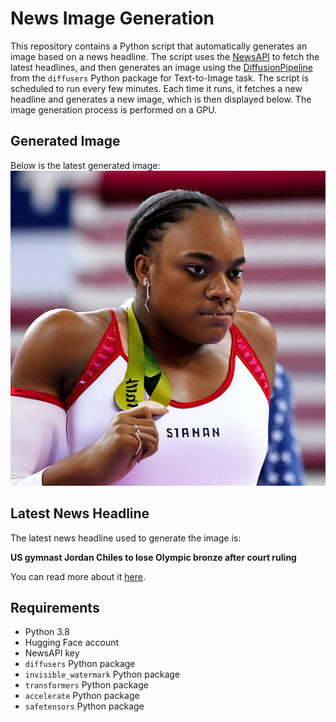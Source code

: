 # News Image Generation
This repository contains a Python script that automatically generates an image based on a news headline. The script uses the [NewsAPI](https://newsapi.org/) to fetch the latest headlines, and then generates an image using the [DiffusionPipeline](https://github.com/huggingface/diffusers) from the `diffusers` Python package for Text-to-Image task.
The script is scheduled to run every few minutes. Each time it runs, it fetches a new headline and generates a new image, which is then displayed below. The image generation process is performed on a GPU.

## Generated Image
Below is the latest generated image:
![Generated Image](image.png)

## Latest News Headline
The latest news headline used to generate the image is:

**US gymnast Jordan Chiles to lose Olympic bronze after court ruling**

You can read more about it [here](https://news.google.com/rss/articles/CBMivgFBVV95cUxOY1JlaWxrQVFEc2ZLcEhGOGtRc1czUm5tS1JvVFlKSWlUdnh5QU1FRzNXR29LUU1Kejc1UlhDbzcxUWZpTDE4UklzdW5XWFM2Ymp3STFmQzhrdWluMjNkbW5HZHptcUUwbWUtdVZiQThsUjBXU0RQREd2QVBqbkF1SlhSR2Q5c25JNHp6X2NTOGc0bjVHS2JrUWFZSjgyd1A3ZDB1WVpwWXdGbUw5R010OGI1QWt3aEFCTzVUMGJn0gG-AUFVX3lxTE55YmxhZEl4bGhQdk5neDk1TVVELW9DUjRkd0hXT1pFSlMzcGg4UXdfbXhDMlExd3h5dWlrMU9MM1p1QTBncDNfaUdjcU1jNXQ4U0dvc2dkbDBjSkFVRUc2UzZ1ZFpjQzV2allOZW14TGtUMFpaaTZJWFlmcWtHS0I4bm1VZDVya2lSakRqZERXbHcwQ211b0pRdVVtZGhSeERKVE1takY0Q3ZoQUhYOVJYT3VpWUhTVC1LYW02NGc?oc=5).

## Requirements
- Python 3.8
- Hugging Face account
- NewsAPI key
- `diffusers` Python package
- `invisible_watermark` Python package
- `transformers` Python package
- `accelerate` Python package
- `safetensors` Python package
